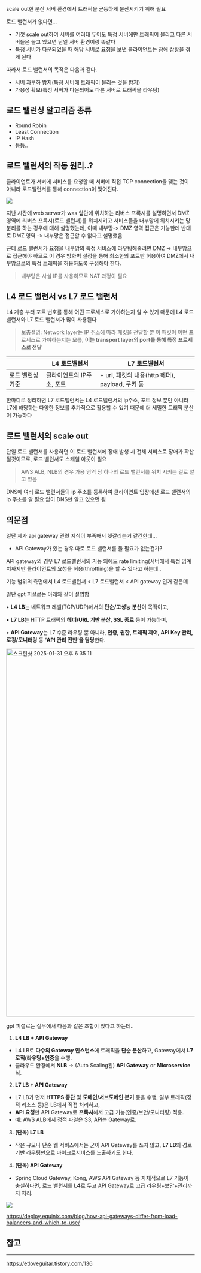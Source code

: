 scale out한 분산 서버 환경에서 트래픽을 균등하게 분산시키기 위해 필요

로드 밸런서가 없다면...
- 기껏 scale out하여 서버를 여러대 두어도 특정 서버에만 트래픽이 몰리고 다른 서버들은 놀고 있으면 단일 서버 환경이랑 똑같다
- 특정 서버가 다운되었을 때 해당 서버로 요청을 보낸 클라이언트는 장애 상황을 겪게 된다

따라서 로드 밸런서의 목적은 다음과 같다.
- 서버 과부하 방지(특정 서버에 트래픽이 몰리는 것을 방지)
- 가용성 확보(특정 서버가 다운되어도 다른 서버로 트래픽을 라우팅)

## 로드 밸런싱 알고리즘 종류


- Round Robin
- Least Connection
- IP Hash
- 등등..

## 로드 밸런서의 작동 원리..?

클라이언트가 서버에 서비스를 요청할 때 서버에 직접 TCP connection을 맺는 것이 아니라 로드밸런서를 통해 connection이 맺어진다. 

<img src="https://img1.daumcdn.net/thumb/R1280x0/?scode=mtistory2&fname=https%3A%2F%2Fblog.kakaocdn.net%2Fdn%2FGdtg3%2FbtrC1iDQiOD%2FRPakGslhkJo3Cgvyc6Ba70%2Fimg.png">

지난 시간에 web server가 was 앞단에 위치하는 리버스 프록시를 설명하면서 DMZ 영역에 리버스 프록시(로드 밸런서)를 위치시키고 서비스들을 내부망에 위치시키는 망 분리를 하는 경우에 대해 설명했는데, 
이때 내부망-> DMZ 영역 접근은 가능한데 반대로 DMZ 영역 -> 내부망은 접근할 수 없다고 설명했음

근데 로드 밸런서가 요청을 내부망의 특정 서비스에 라우팅해줄려면 DMZ -> 내부망으로 접근해야 하므로 이 경우 방화벽 설정을 통해 최소한의 포트만 허용하여 DMZ에서 내부망으로의 특정 트래픽을 허용하도록 구성해야 한다.

> 내부망은 사설 IP를 사용하므로 NAT 과정이 필요

## L4 로드 밸런서 vs L7 로드 밸런서

L4 계층 부터 포트 번호를 통해 어떤 프로세스로 가야하는지 알 수 있기 때문에 L4 로드 밸런서와 L7 로드 밸런서가 많이 사용된다
> 보충설명: Network layer는 IP 주소에 따라 패킷을 전달할 뿐 이 패킷이
>  어떤 프로세스로 가야하는지는 모름, **이는 transport layer의 port를 통해 특정 프로세스로 전달**

|           | L4 로드밸런서        | L7 로드밸런서                               |
| --------- | --------------- | -------------------------------------- |
| 로드 밸런싱 기준 | 클라이언트의 IP주소, 포트 | + url, 패킷의 내용(http 헤더), payload, 쿠키 등  |

한마디로 정리하면 L7 로드밸런서는 L4 로드밸런서의 ip주소, 포트 정보 뿐만 아니라 L7에 해당하는 다양한 정보를 추가적으로 활용할 수 있기 때문에 더 세밀한 트래픽 분산이 가능하다 

## 로드 밸런서의 scale out

단일 로드 밸런서를 사용하면 이 로드 밸런서에 장애 발생 시 전체 서비스로 장애가 확산될것이므로, 로드 밸런서도 스케일 아웃이 필요
>AWS ALB, NLB의 경우 가용 영역 당 하나의 로드 밸런서를 위치 시키는 걸로 알고 있음

DNS에 여러 로드 밸런서들의 ip 주소를 등록하여 클라이언트 입장에선 로드 밸런서의 ip 주소를 알 필요 없이 DNS만 알고 있으면 됨

## 의문점

일단 제가 api gateway 관련 지식이 부족해서 헷갈리는거 같긴한데...

-  API Gateway가 있는 경우 따로 로드 밸런서를 둘 필요가 없는건가?

API gateway의 경우 L7 로드밸런서의 기능 외에도 rate limiting(서버에서 특정 임계치까지만 클라이언트의 요청을 허용(throttling)을 할 수 있다고 하는데..

기능 범위의 측면에서 L4 로드밸런서 < L7 로드밸런서 < API gateway 인거 같은데

일단 gpt 피셜로는 아래와 같이 설명함

• **L4 LB**는 네트워크 레벨(TCP/UDP)에서의 **단순/고성능 분산**이 목적이고,

• **L7 LB**는 HTTP 트래픽의 **헤더/URL 기반 분산, SSL 종료** 등이 가능하며,

• **API Gateway**는 L7 수준 라우팅 뿐 아니라, **인증, 권한, 트래픽 제어, API Key 관리, 로깅/모니터링** 등 **‘API 관리 전반’을 담당**한다.


<img width="982" alt="스크린샷 2025-01-31 오후 6 35 11" src="https://github.com/user-attachments/assets/c4498830-b7a8-4be7-8220-81358b1bcfc6" />



gpt 피셜로는 실무에서 다음과 같은 조합이 있다고 하는데..

1. **L4 LB + API Gateway**

- L4 LB로 **다수의 Gateway 인스턴스**에 트래픽을 **단순 분산**하고, Gateway에서 **L7 로직(라우팅+인증**을 수행.
- 클라우드 환경에서 **NLB** → (Auto Scaling된) **API Gateway** or **Microservice** 식.

2. **L7 LB + API Gateway**

- L7 LB가 먼저 **HTTPS 종단** 및 **도메인/서브도메인 분기** 등을 수행, 일부 트래픽(정적 리소스 등)은 LB에서 직접 처리하고,
- **API 요청**만 API Gateway로 **프록시**해서 고급 기능(인증/보안/모니터링) 적용.
- 예: AWS ALB에서 정적 파일은 S3, API는 Gateway로.

3. **(단독) L7 LB**

- 작은 규모나 단순 웹 서비스에서는 굳이 API Gateway를 쓰지 않고, **L7 LB**의 경로 기반 라우팅만으로 마이크로서비스를 노출하기도 한다.

4. **(단독) API Gateway**

- Spring Cloud Gateway, Kong, AWS API Gateway 등 자체적으로 L7 기능이 충실하다면, 로드 밸런서를 **L4**로 두고 API Gateway로 고급 라우팅+보안+관리까지 처리.

<img src="https://deploy.equinix.com/media/images/owKg-apigatewaylbcombined.png">

https://deploy.equinix.com/blog/how-api-gateways-differ-from-load-balancers-and-which-to-use/


## 참고
---
https://etloveguitar.tistory.com/136
